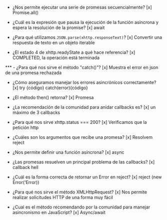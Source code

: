 - ¿Nos permite ejecutar una serie de promesas secuencialmente?
[x] Promise.all()

- ¿Cuál es la expresión que pausa la ejecución de la función así­ncrona y espera la resolución de la promise?
[x] await

- ¿Para qué utilizamos `JSON.parse(xhttp.responseText)`?
[x] Convertir una respuesta de texto en un objeto iterable

- ¿El estado 4 de xhttp.readyState a qué hace referencia?
[x] COMPLETED, la operación está terminada

*** - ¿Para qué nos sirve el método "catch()"?
[x] Muestra el error en json de una promesa rechazada

-  ¿Cómo aseguramos manejar los errores asincrónicos correctamente?
[x] try {código} catch(error){código}

- ¿El método then() retorna?
[x] Promesa

- ¿La recomendación de la comunidad para anidar callbacks es?
[x] un máximo de 3 callbacks

- ¿Para qué nos sirve xhttp.status === 200?
[x] Verificamos que la petición http

- ¿Cuáles son los argumentos que recibe una promesa?
[x] Resolvem reject

- ¿Nos permite definir una función así­ncrona?
[x] async

- ¿Las promesas resuelven un principal problema de las callbacks?
[x] callback hell

- ¿Cuál es la forma correcta de retornar un Error en reject?
[x] reject (new Error('Error))

- ¿Para qué nos sirve el método XMLHttpRequest?
[x] Nos permite realizar solicitudes HTTP de una forma muy fácil

- ¿Cual es el método recomendando por la comunidad para manejar asincronismo en JavaScript?
[x] Async/await